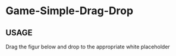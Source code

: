 # Game-Simple-Drag-Drop

## USAGE

Drag the figur below and drop to the appropriate white placeholder
